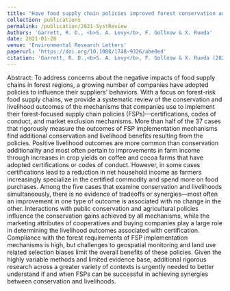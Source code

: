 ```yaml
---
title: "Have food supply chain policies improved forest conservation and rural livelihoods? A systematic review"
collection: publications
permalink: /publication/2021-SystReview
Authors: 'Garrett, R. D., <b>S. A. Levy</b>, F. Gollnow & X. Rueda'
date: 2021-01-28
venue: 'Environmental Research Letters'
paperurl: 'https://doi.org/10.1088/1748-9326/abe0ed'
citation: 'Garrett, R. D.,<b>S. A. Levy</b>, F. Gollnow & X. Rueda (2021). &quot;Have food supply chain policies improved forest conservation and rural livelihoods? A systematic review.&quot; <i>Environmental Research Letters</i>. 16.'
---
```

Abstract: To address concerns about the negative impacts of food supply chains in forest regions, a growing number of companies have adopted policies to influence their suppliers' behaviors. With a focus on forest-risk food supply chains, we provide a systematic review of the conservation and livelihood outcomes of the mechanisms that companies use to implement their forest-focused supply chain policies (FSPs)—certifications, codes of conduct, and market exclusion mechanisms. More than half of the 37 cases that rigorously measure the outcomes of FSP implementation mechanisms find additional conservation and livelihood benefits resulting from the policies. Positive livelihood outcomes are more common than conservation additionality and most often pertain to improvements in farm income through increases in crop yields on coffee and cocoa farms that have adopted certifications or codes of conduct. However, in some cases certifications lead to a reduction in net household income as farmers increasingly specialize in the certified commodity and spend more on food purchases. Among the five cases that examine conservation and livelihoods simultaneously, there is no evidence of tradeoffs or synergies—most often an improvement in one type of outcome is associated with no change in the other. Interactions with public conservation and agricultural policies influence the conservation gains achieved by all mechanisms, while the marketing attributes of cooperatives and buying companies play a large role in determining the livelihood outcomes associated with certification. Compliance with the forest requirements of FSP implementation mechanisms is high, but challenges to geospatial monitoring and land use related selection biases limit the overall benefits of these policies. Given the highly variable methods and limited evidence base, additional rigorous research across a greater variety of contexts is urgently needed to better understand if and when FSPs can be successful in achieving synergies between conservation and livelihoods. 
